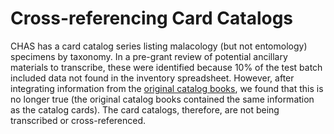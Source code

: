 # Cross-referencing Card Catalogs

CHAS has a card catalog series listing malacology (but not entomology) specimens by taxonomy. In a pre-grant review of potential ancillary materials to transcribe, these were identified because 10% of the test batch included data not found in the inventory spreadsheet. However, after integrating information from the [original catalog books](original-catalog-book-matching.markdown), we found that this is no longer true (the original catalog books contained the same information as the catalog cards). The card catalogs, therefore, are not being transcribed or cross-referenced.
